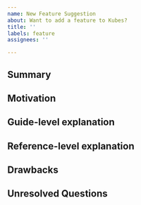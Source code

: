 ```yaml
---
name: New Feature Suggestion
about: Want to add a feature to Kubes?
title: ''
labels: feature
assignees: ''

---
```


<!--
Hi! Thanks for considering to file a feature request with Kubes. Please take the time to answer the basic questions. Please try to be as detailed as possible.

Thanks!
-->

## Summary

<!--
A one-paragraph explanation of the feature.
-->

## Motivation

<!--
Why do you want to see this feature in Kubes? What use cases does it support?

How the feature would be relevant to 80% or more of Kubes users.
-->

## Guide-level explanation

<!--
Explain the proposal as if it was already included in the project and you were teaching it to another programmer. That generally means:

- Introducing new named concepts.
- Explaining the feature largely in terms of examples.
- If applicable, provide sample error messages, deprecation warnings, or upgrade guidance.

If this is a small feature, you may omit this section.
-->

## Reference-level explanation

<!--
This is the technical portion of the feature request. Explain the design in sufficient detail that:

- Its interaction with other features is clear.
- It is reasonably clear how the feature would be implemented.
- Corner cases are dissected by example.

If you do not know how to answer this, you can omit it. No worries!
-->

## Drawbacks

<!--
Why should we *not* do this?
-->

## Unresolved Questions

<!--
What related issues do you consider out of scope for this feature that could be addressed in the future independently of the solution that comes out of this feature?
-->
